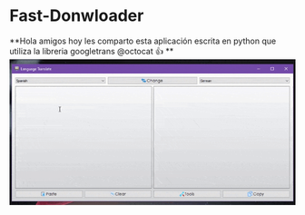 # Fast-Donwloader
**Hola amigos hoy les comparto esta aplicación escrita en python que utiliza la libreria googletrans @octocat :+1: **
![](Demo/Demo-GitHub-Language-Translator.gif)